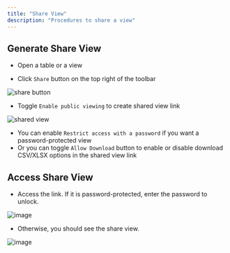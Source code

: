 ```yaml
---
title: "Share View"
description: "Procedures to share a view"
---
```



## Generate Share View

- Open a table or a view

- Click `Share` button on the top right of the toolbar

![share button](https://github.com/nocodb/nocodb/assets/86527202/86d7d8c7-9ed8-4429-a9b8-d08c777e9579)

- Toggle `Enable public viewing` to create shared view link

![shared view](https://github.com/nocodb/nocodb/assets/86527202/5af71246-72cc-4516-ba35-590035f73d8e)

- You can enable `Restrict access with a password` if you want a password-protected view
- Or you can toggle `Allow Download` button to enable or disable download CSV/XLSX options in the shared view link


## Access Share View

- Access the link. If it is password-protected, enter the password to unlock.

![image](https://user-images.githubusercontent.com/35857179/194690379-e3d89df6-d9c1-4d9d-9e8c-7e59c3978d31.png)

- Otherwise, you should see the share view.

![image](https://user-images.githubusercontent.com/35857179/194690389-5b78e236-aacc-49c2-898e-110f95edd1e5.png)